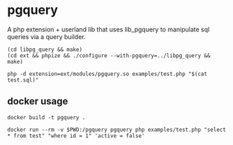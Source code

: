 # pgquery

A php extension + userland lib that uses lib_pgquery to manipulate sql queries via a query builder.

    (cd libpg_query && make)
    (cd ext && phpize && ./configure --with-pgquery=../libpg_query && make)

    php -d extension=ext/modules/pgquery.so examples/test.php "$(cat test.sql)"


## docker usage

    docker build -t pgquery .

    docker run --rm -v $PWD:/pgquery pgquery php examples/test.php "select * from test" "where id = 1" 'active = false'


